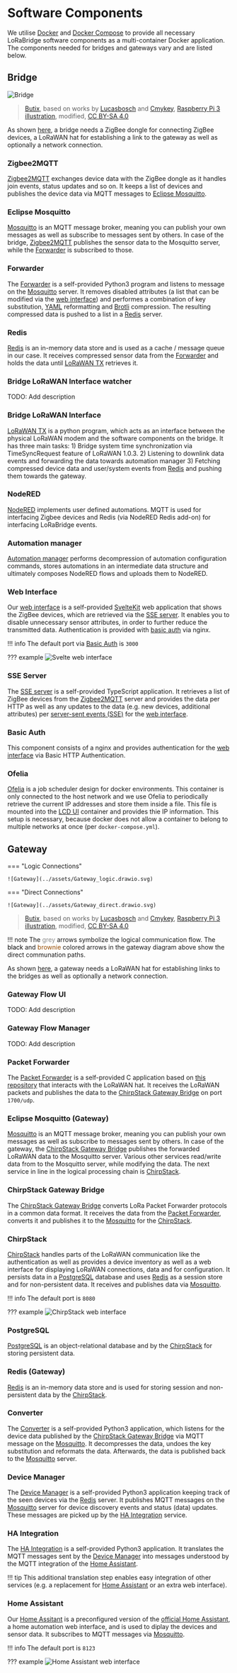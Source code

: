# Software Components

We utilise [Docker](https://docs.docker.com/get-started/overview/) and [Docker Compose](https://docs.docker.com/compose/) to provide all necessary LoRaBridge software components as a multi-container Docker application. The components needed for bridges and gateways vary and are listed below.

## Bridge

![Bridge](../assets/Bridge.drawio.svg)

> [Butix](https://commons.wikimedia.org/wiki/User:Butix), based on works by [Lucasbosch](https://commons.wikimedia.org/wiki/User:Lucasbosch) and [Cmykey](https://commons.wikimedia.org/wiki/User:Cmykey), [Raspberry Pi 3 illustration](https://commons.wikimedia.org/wiki/File:Raspberry_Pi_3_illustration.svg), modified, [CC BY-SA 4.0](https://creativecommons.org/licenses/by-sa/4.0/legalcode)

As shown [here](hw_components.md#bridge), a bridge needs a ZigBee dongle for connecting ZigBee devices, a LoRaWAN hat for establishing a link to the gateway as well as optionally a network connection.

### Zigbee2MQTT

[Zigbee2MQTT](https://www.zigbee2mqtt.io/) exchanges device data with the ZigBee dongle as it handles join events, status updates and so on. It keeps a list of devices and publishes the device data via MQTT messages to [Eclipse Mosquitto](#eclipse-mosquitto).

### Eclipse Mosquitto

[Mosquitto](https://mosquitto.org/) is an MQTT message broker, meaning you can publish your own messages as well as subscribe to messages sent by others. In case of the bridge, [Zigbee2MQTT](#zigbee2mqtt) publishes the sensor data to the Mosquitto server, while the [Forwarder](#forwarder) is subscribed to those.

### Forwarder

The [Forwarder](https://github.com/lorabridge/bridge-forwarder) is a self-provided Python3 program and listens to message on the [Mosquitto](#eclipse-mosquitto) server. It removes disabled attributes (a list that can be modified via the [web interface](#web-interface)) and performes a combination of key substitution, [YAML](https://yaml.org/) reformatting and [Brotli](https://github.com/google/brotli) compression. The resulting compressed data is pushed to a list in a [Redis](#redis) server.

### Redis

[Redis](https://redis.io/) is an in-memory data store and is used as a cache / message queue in our case. It receives compressed sensor data from the [Forwarder](#forwarder) and holds the data until [LoRaWAN TX](#lorawan-tx) retrieves it.

### Bridge LoRaWAN Interface watcher

TODO: Add description

### Bridge LoRaWAN Interface

[LoRaWAN TX](https://github.com/lorabridge2/bridge-lorawan-interface) is a python program, which acts as an interface between the physical LoRaWAN modem and the software components on the bridge. It has three main tasks: 1) Bridge system time synchronization via TimeSyncRequest feature of LoRaWAN 1.0.3. 2) Listening to downlink data events and forwarding the data towards automation manager 3) Fetching compressed device data and user/system events from [Redis](#redis) and pushing them towards the gateway. 

### NodeRED

[NodeRED](https://github.com/lorabridge2/bridge-node-red) implements user defined automations. MQTT is used for interfacing Zigbee devices and Redis (via NodeRED Redis add-on) for interfacing LoRaBridge events.

### Automation manager

[Automation manager](https://github.com/lorabridge2/bridge-automation-manager) performs decompression of automation configuration commands, stores automations in an intermediate data structure and ultimately composes NodeRED flows and uploads them to NodeRED.   

### Web Interface

Our [web interface](https://github.com/lorabridge/bridge-device-interface) is a self-provided [SvelteKit](https://kit.svelte.dev/) web application that shows the ZigBee devices, which are retrieved via the [SSE server](#sse-server). It enables you to disable unnecessary sensor attributes, in order to further reduce the transmitted data. Authentication is provided with [basic auth](#basic-auth) via nginx.

!!! info
    The default port via [Basic Auth](#basic-auth)  is `3000`

??? example
    ![Svelte web interface](../assets/svelte_interface.png)

### SSE Server

The [SSE server](https://github.com/lorabridge/bridge-device-sse) is a self-provided TypeScript application. It retrieves a list of ZigBee devices from the [Zigbee2MQTT](#zigbee2mqtt) server and provides the data per HTTP as well as any updates to the data (e.g. new devices, additional attributes) per [server-sent events (SSE)](https://html.spec.whatwg.org/multipage/server-sent-events.html#server-sent-events) for the [web interface](#web-interface).

### Basic Auth

This component consists of a nginx and provides authentication for the [web interface](#web-interface) via Basic HTTP Authentication.

### Ofelia

[Ofelia](https://github.com/mcuadros/ofelia) is a job scheduler design for docker environments. This container is only connected to the host network and we use Ofelia to periodically retrieve the current IP addresses and store them inside a file. This file is mounted into the [LCD UI](#lcd-ui) container and provides thie IP information. This setup is necessary, because docker does not allow a container to belong to multiple networks at once (per `docker-compose.yml`).

## Gateway

=== "Logic Connections"

    ![Gateway](../assets/Gateway_logic.drawio.svg)

=== "Direct Connections"

    ![Gateway](../assets/Gateway_direct.drawio.svg)

> [Butix](https://commons.wikimedia.org/wiki/User:Butix), based on works by [Lucasbosch](https://commons.wikimedia.org/wiki/User:Lucasbosch) and [Cmykey](https://commons.wikimedia.org/wiki/User:Cmykey), [Raspberry Pi 3 illustration](https://commons.wikimedia.org/wiki/File:Raspberry_Pi_3_illustration.svg), modified, [CC BY-SA 4.0](https://creativecommons.org/licenses/by-sa/4.0/legalcode)
>
!!! note
    The <span style="color:#8C8C8C;">grey</span> arrows symbolize the logical communication flow.
    The <span style="color:#000000;">black</span> and <span style="color:#994C00;">brownie</span> colored arrows in the gateway diagram above show the direct communation paths. 

As shown [here](hw_components.md#gateway), a gateway needs a LoRaWAN hat for establishing links to the bridges as well as optionally a network connection.

### Gateway Flow UI

TODO: Add description

### Gateway Flow Manager

TODO: Add description

### Packet Forwarder

The [Packet Forwarder](https://github.com/lorabridge/gateway-forwarder) is a self-provided C application based on [this repository](https://github.com/fhessel/dragino_pi_gateway_fwd) that interacts with the LoRaWAN hat. It receives the LoRaWAN packets and publishes the data to the [ChirpStack Gateway Bridge](#chirpstack-gateway-bridge) on port `1700/udp`.

### Eclipse Mosquitto (Gateway)

[Mosquitto](https://mosquitto.org/) is an MQTT message broker, meaning you can publish your own messages as well as subscribe to messages sent by others. In case of the gateway, the [ChirpStack Gateway Bridge](#chirpstack-gateway-bridge) publishes the forwarded LoRaWAN data to the Mosquitto server. Various other services read/write data from to the Mosquitto server, while modifying the data. The next service in line in the logical processing chain is [ChirpStack](#chirpstack).

### ChirpStack Gateway Bridge

The [ChirpStack Gateway Bridge](https://www.chirpstack.io/docs/chirpstack-gateway-bridge/index.html) converts LoRa Packet Forwarder protocols in a common data format. It receives the data from the [Packet Forwarder](#packet-forwarder), converts it and publishes it to the [Mosquitto](#eclipse-mosquitto-gateway) for the [ChirpStack](#chirpstack).

### ChirpStack

[ChirpStack](https://www.chirpstack.io/docs/chirpstack/changelog.html) handles parts of the LoRaWAN communication like the authentication as well as provides a device inventory as well as a web interface for displaying LoRaWAN connections, data and for configuration. It persists data in a [PostgreSQL](#postgresql) database and uses [Redis](#redis-gateway) as a session store and for non-persistent data. It receives and publishes data via [Mosquitto](#eclipse-mosquitto-gateway).

!!! info
    The default port is `8080`

??? example
    ![ChirpStack web interface](../assets/Chirpstack.png)

### PostgreSQL

[PostgreSQL](https://www.postgresql.org/) is an object-relational database and by the [ChirpStack](#chirpstack) for storing persistent data.

### Redis (Gateway)

[Redis](https://redis.io/) is an in-memory data store and is used for storing session and non-persistent data by the [ChirpStack](#chirpstack).

### Converter

The [Converter](https://github.com/lorabridge/gateway-converter) is a self-provided Python3 application, which listens for the device data published by the [ChirpStack Gateway Bridge](#chirpstack-gateway-bridge) via MQTT message on the [Mosquitto](#eclipse-mosquitto-gateway). It decompresses the data, undoes the key substitution and reformats the data. Afterwards, the data is published back to the [Mosquitto](#eclipse-mosquitto-gateway) server.

### Device Manager

The [Device Manager](https://github.com/lorabridge/gateway-device_manager) is a self-provided Python3 application keeping track of the seen devices via the [Redis](#redis-gateway) server. It publishes MQTT messages on the [Mosquitto](#eclipse-mosquitto-gateway) server for device discovery events and status (data) updates. These messages are picked up by the [HA Integration](#ha-integration) service.

### HA Integration

The [HA Integration](https://github.com/lorabridge/gateway-ha_integration) is a self-provided Python3 application. It translates the MQTT messages sent by the [Device Manager](#device-manager) into messages understood by the MQTT integration of the [Home Assistant](#home-assistant).

!!! tip
    This additional translation step enables easy integration of other services (e.g. a replacement for [Home Assistant](#home-assistant) or an extra web interface).

### Home Assistant

Our [Home Assitant](https://github.com/lorabridge/gateway-home-assistant) is a preconfigured version of the [official Home Assistant](https://www.home-assistant.io/), a home automation web interface, and is used to diplay the devices and sensor data. It subscribes to MQTT messages via [Mosquitto](#eclipse-mosquitto-gateway).

!!! info
    The default port is `8123`

??? example
    ![Home Assistant web interface](../assets/HomeAssistant.png)
